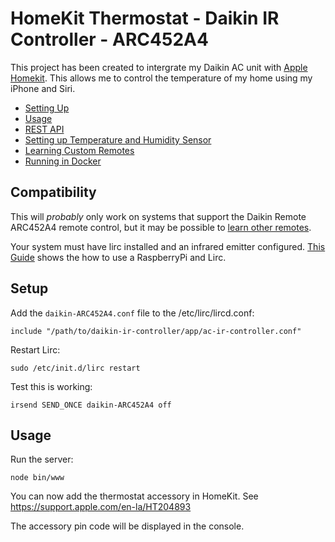# HomeKit Thermostat - Daikin IR Controller - ARC452A4

This project has been created to intergrate my Daikin AC unit with [Apple Homekit](http://www.apple.com/au/ios/home/). This allows me to control the temperature of my home using my iPhone and Siri.

* [Setting Up](#setup)
* [Usage](#usage)
* [REST API](docs/API.md)
* [Setting up Temperature and Humidity Sensor](docs/DHT.md)
* [Learning Custom Remotes](docs/REMOTES.md)
* [Running in Docker](docs/DOCKER.md)

## Compatibility

This will *probably* only work on systems that support the Daikin Remote ARC452A4 remote control, but it may be possible to [learn other remotes](docs/REMOTES.md).

Your system must have lirc installed and an infrared emitter configured. [This Guide](http://alexba.in/blog/2013/01/06/setting-up-lirc-on-the-raspberrypi/) shows the how to use a RaspberryPi and Lirc.

## Setup


Add the ```daikin-ARC452A4.conf``` file to the /etc/lirc/lircd.conf:

```
include "/path/to/daikin-ir-controller/app/ac-ir-controller.conf"
```

Restart Lirc:

```
sudo /etc/init.d/lirc restart
```

Test this is working:

```
irsend SEND_ONCE daikin-ARC452A4 off
```

## Usage

Run the server:

```
node bin/www
```

You can now add the thermostat accessory in HomeKit. See https://support.apple.com/en-la/HT204893

The accessory pin code will be displayed in the console.
